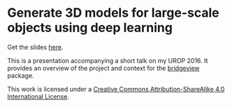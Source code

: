 # Generate 3D models for large-scale objects using deep learning

Get the slides [here](https://github.com/jaantoots/bridgeview-talk/releases/download/v1.0/bridgeview.pdf).

This is a presentation accompanying a short talk on my UROP 2016. It
provides an overview of the project and context for
the [bridgeview](https://github.com/jaantoots/bridgeview) package.

This work is licensed under a [Creative Commons Attribution-ShareAlike 4.0 International License](http://creativecommons.org/licenses/by-sa/4.0/).
